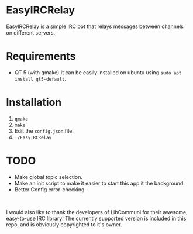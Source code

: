 # EasyIRCRelay
EasyIRCRelay is a simple IRC bot that relays messages between channels on different servers.

# Requirements
 * QT 5 (with qmake)
	It can be easily installed on ubuntu using `sudo apt install qt5-default`.

# Installation
1. `qmake`
2. `make`
3. Edit the `config.json` file.
4. `./EasyIRCRelay`

# TODO
 * Make global topic selection.
 * Make an init script to make it easier to start this app it the background.
 * Better Config error-checking.

<p>&nbsp;</p>

I would also like to thank the developers of LibCommuni for their awesome, easy-to-use IRC library!
The currently supported version is included in this repo, and is obviously copyrighted to it's owner.
